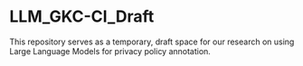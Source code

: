 # LLM_GKC-CI_Draft

This repository serves as a temporary, draft space for our research on using Large Language Models for privacy policy annotation. 

